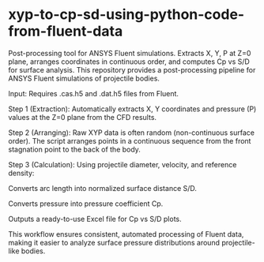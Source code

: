 # xyp-to-cp-sd-using-python-code-from-fluent-data
Post-processing tool for ANSYS Fluent simulations. Extracts X, Y, P at Z=0 plane, arranges coordinates in continuous order, and computes Cp vs S/D for surface analysis.
This repository provides a post-processing pipeline for ANSYS Fluent simulations of projectile bodies.

Input: Requires .cas.h5 and .dat.h5 files from Fluent.

Step 1 (Extraction): Automatically extracts X, Y coordinates and pressure (P) values at the Z=0 plane from the CFD results.

Step 2 (Arranging): Raw XYP data is often random (non-continuous surface order). The script arranges points in a continuous sequence from the front stagnation point to the back of the body.

Step 3 (Calculation): Using projectile diameter, velocity, and reference density:

Converts arc length into normalized surface distance S/D.

Converts pressure into pressure coefficient Cp.

Outputs a ready-to-use Excel file for Cp vs S/D plots.

This workflow ensures consistent, automated processing of Fluent data, making it easier to analyze surface pressure distributions around projectile-like bodies.
